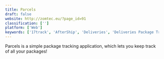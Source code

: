 ```yaml
---
title: Parcels
draft: false 
website: http://zomtec.eu/?page_id=91
classification: ['']
platform: ['Web']
keywords: ['17track', 'AfterShip', 'Deliveries', 'Deliveries Package Tracker', 'Delivery Status', 'EZTrackIt Software', 'HomaVo', 'Package Buddy', 'Parcel', 'Parcel Perform', 'Posted', 'Shipup', 'Shipway.in', 'Slice', 'Track-POD', 'TrackingMore', 'WISMOlabs', 'mobabel.net Packetracer', 'parcelLab']
---
```

Parcels is a simple package tracking application, which lets you keep track of all your packages!